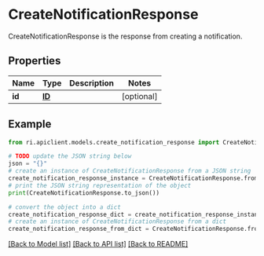 # CreateNotificationResponse

CreateNotificationResponse is the response from creating a notification.

## Properties

Name | Type | Description | Notes
------------ | ------------- | ------------- | -------------
**id** | [**ID**](ID.md) |  | [optional] 

## Example

```python
from ri.apiclient.models.create_notification_response import CreateNotificationResponse

# TODO update the JSON string below
json = "{}"
# create an instance of CreateNotificationResponse from a JSON string
create_notification_response_instance = CreateNotificationResponse.from_json(json)
# print the JSON string representation of the object
print(CreateNotificationResponse.to_json())

# convert the object into a dict
create_notification_response_dict = create_notification_response_instance.to_dict()
# create an instance of CreateNotificationResponse from a dict
create_notification_response_from_dict = CreateNotificationResponse.from_dict(create_notification_response_dict)
```
[[Back to Model list]](../README.md#documentation-for-models) [[Back to API list]](../README.md#documentation-for-api-endpoints) [[Back to README]](../README.md)

